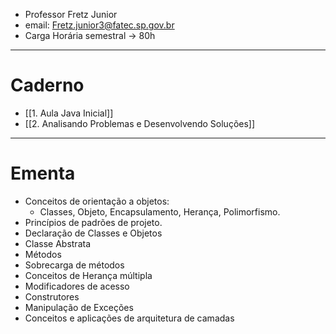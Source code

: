 - Professor Fretz Junior
- email: Fretz.junior3@fatec.sp.gov.br
- Carga Horária semestral -> 80h
---
# Caderno
- [[1. Aula Java Inicial]]
- [[2. Analisando Problemas e Desenvolvendo Soluções]]
---
# ​Ementa
- Conceitos de orientação a objetos:
	- Classes, Objeto, Encapsulamento, Herança, Polimorfismo.
- Princípios de padrões de projeto.
- Declaração de Classes e Objetos
- Classe Abstrata
- Métodos
- Sobrecarga de métodos
- Conceitos de Herança múltipla
- Modificadores de acesso
- Construtores
- Manipulação de Exceções
- Conceitos e aplicações de arquitetura de camadas